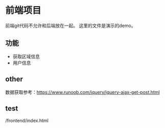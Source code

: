 # 前端项目

前端git代码不允许和后端放在一起。
这里的文件是演示的demo。

## 功能

- 获取区域信息
- 用户信息

## other
数据获取参考：https://www.runoob.com/jquery/jquery-ajax-get-post.html

## test
/frontend/index.html
